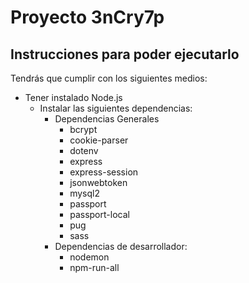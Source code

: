 # Proyecto 3nCry7p

## Instrucciones para poder ejecutarlo

Tendrás que cumplir con los siguientes medios:

- Tener instalado Node.js
    - Instalar las siguientes dependencias:
        - Dependencias Generales
            - bcrypt
            - cookie-parser
            - dotenv
            - express
            - express-session
            - jsonwebtoken
            - mysql2
            - passport
            - passport-local
            - pug
            - sass
        - Dependencias de desarrollador:
            - nodemon
            - npm-run-all
    
